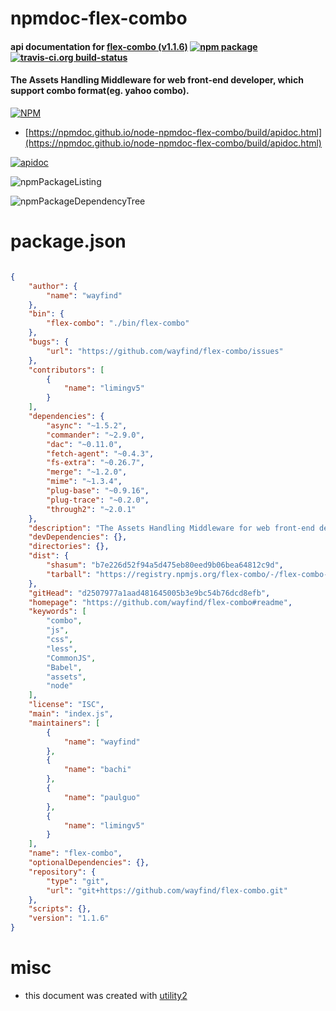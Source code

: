 # npmdoc-flex-combo

#### api documentation for  [flex-combo (v1.1.6)](https://github.com/wayfind/flex-combo#readme)  [![npm package](https://img.shields.io/npm/v/npmdoc-flex-combo.svg?style=flat-square)](https://www.npmjs.org/package/npmdoc-flex-combo) [![travis-ci.org build-status](https://api.travis-ci.org/npmdoc/node-npmdoc-flex-combo.svg)](https://travis-ci.org/npmdoc/node-npmdoc-flex-combo)

#### The Assets Handling Middleware for web front-end developer, which support combo format(eg. yahoo combo).

[![NPM](https://nodei.co/npm/flex-combo.png?downloads=true&downloadRank=true&stars=true)](https://www.npmjs.com/package/flex-combo)

- [https://npmdoc.github.io/node-npmdoc-flex-combo/build/apidoc.html](https://npmdoc.github.io/node-npmdoc-flex-combo/build/apidoc.html)

[![apidoc](https://npmdoc.github.io/node-npmdoc-flex-combo/build/screenCapture.buildCi.browser.%252Ftmp%252Fbuild%252Fapidoc.html.png)](https://npmdoc.github.io/node-npmdoc-flex-combo/build/apidoc.html)

![npmPackageListing](https://npmdoc.github.io/node-npmdoc-flex-combo/build/screenCapture.npmPackageListing.svg)

![npmPackageDependencyTree](https://npmdoc.github.io/node-npmdoc-flex-combo/build/screenCapture.npmPackageDependencyTree.svg)



# package.json

```json

{
    "author": {
        "name": "wayfind"
    },
    "bin": {
        "flex-combo": "./bin/flex-combo"
    },
    "bugs": {
        "url": "https://github.com/wayfind/flex-combo/issues"
    },
    "contributors": [
        {
            "name": "limingv5"
        }
    ],
    "dependencies": {
        "async": "~1.5.2",
        "commander": "~2.9.0",
        "dac": "~0.11.0",
        "fetch-agent": "~0.4.3",
        "fs-extra": "~0.26.7",
        "merge": "~1.2.0",
        "mime": "~1.3.4",
        "plug-base": "~0.9.16",
        "plug-trace": "~0.2.0",
        "through2": "~2.0.1"
    },
    "description": "The Assets Handling Middleware for web front-end developer, which support combo format(eg. yahoo combo).",
    "devDependencies": {},
    "directories": {},
    "dist": {
        "shasum": "b7e226d52f94a5d475eb80eed9b06bea64812c9d",
        "tarball": "https://registry.npmjs.org/flex-combo/-/flex-combo-1.1.6.tgz"
    },
    "gitHead": "d2507977a1aad481645005b3e9bc54b76dcd8efb",
    "homepage": "https://github.com/wayfind/flex-combo#readme",
    "keywords": [
        "combo",
        "js",
        "css",
        "less",
        "CommonJS",
        "Babel",
        "assets",
        "node"
    ],
    "license": "ISC",
    "main": "index.js",
    "maintainers": [
        {
            "name": "wayfind"
        },
        {
            "name": "bachi"
        },
        {
            "name": "paulguo"
        },
        {
            "name": "limingv5"
        }
    ],
    "name": "flex-combo",
    "optionalDependencies": {},
    "repository": {
        "type": "git",
        "url": "git+https://github.com/wayfind/flex-combo.git"
    },
    "scripts": {},
    "version": "1.1.6"
}
```



# misc
- this document was created with [utility2](https://github.com/kaizhu256/node-utility2)
